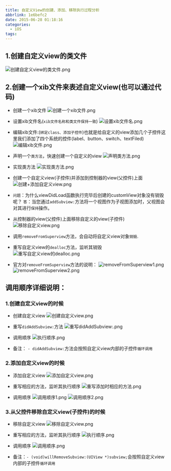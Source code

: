 ```yaml
---
title: 自定义View的创建、添加、移除执行过程分析
abbrlink: 1e6befc2
date: 2015-06-28 01:18:16
categories:
  - iOS
tags:
---
```


## 1.创建自定义view的类文件
![创建自定义view的类文件.png](https://raw.githubusercontent.com/YotrolZ/hexo/master/img/590107-0db614e19b98a250.png)

<!-- more -->
## 2.创建一个xib文件来表述自定义view(也可以通过代码)
- 创建一个xib文件
![创建一个xib文件.png](https://raw.githubusercontent.com/YotrolZ/hexo/master/img/590107-075576863465d320.png)
- 设置xib文件名(`xib文件名称和类文件保持一致`)
![设置xib文件名.png](https://raw.githubusercontent.com/YotrolZ/hexo/master/img/590107-7798e6520a5c5581.png)

- 编辑xib文件:(`绑定class、添加子控件`)也就是给自定义的view添加几个子控件这里我们添加了四个系统的控件(label、button、switch、textFiled)
![编辑xib文件.png](https://raw.githubusercontent.com/YotrolZ/hexo/master/img/590107-dcd32e28daa028c6.png)

- 声明一个`类方法`，快速创建一个自定义的view
![声明类方法.png](https://raw.githubusercontent.com/YotrolZ/hexo/master/img/590107-8d8a5e08286d150e.png)

- 实现类方法
![实现类方法.png](https://raw.githubusercontent.com/YotrolZ/hexo/master/img/590107-6607da4a94cfd5ca.png)

- 创建一个自定义view(子控件)并添加到控制器的view(父控件)上面
![创建+添加自定义view.png](https://raw.githubusercontent.com/YotrolZ/hexo/master/img/590107-adbbb8261b1614d1.png)
 - `问题`：为什么viewDidLoad函数执行完毕后创建的customView对象没有销毁呢？
`答`：当您通过`addSubview:`方法将一个视图作为子视图添加时，父视图会对其进行`保持`操作。

- 从控制器的view(父控件)上面移除自定义的view(子控件)
![移除自定义view.png](https://raw.githubusercontent.com/YotrolZ/hexo/master/img/590107-f527a4a67f8c851f.png)
 - 调用`removeFromSuperview`方法，会自动将自定义view对象`销毁`.

- 重写自定义view的`dealloc`方法，监听其销毁
![重写自定义view的dealloc.png](https://raw.githubusercontent.com/YotrolZ/hexo/master/img/590107-fd1a6c46bcff4ef4.png)
 - 官方对`removeFromSuperview`方法的说明：
![removeFromSuperview1.png](https://raw.githubusercontent.com/YotrolZ/hexo/master/img/590107-1bfd2f2461302175.png)
![removeFromSuperview2.png](https://raw.githubusercontent.com/YotrolZ/hexo/master/img/590107-7e03b429a2a3d385.png)


## 调用顺序详细说明：
### 1.创建自定义view的时候
- 创建自定义view
![创建自定义view.png](https://raw.githubusercontent.com/YotrolZ/hexo/master/img/590107-f3b0ec97560dc340.png)

- 重写`didAddSubview:`方法
![重写didAddSubview:.png](https://raw.githubusercontent.com/YotrolZ/hexo/master/img/590107-d7b6425c74a57758.png)

- 调用顺序
![执行顺序.png](https://raw.githubusercontent.com/YotrolZ/hexo/master/img/590107-1a0a5abe174d704f.png)
 - 备注： `- didAddSubview:`方法会按照自定义view内部的子控件`循环调用`

### 2.添加自定义view的时候
- 添加自定义view
![添加自定义view.png](https://raw.githubusercontent.com/YotrolZ/hexo/master/img/590107-21f7c21c4cbbcdaf.png)

- 重写相应的方法，监听其执行顺序
![重写添加时相应的方法.png](https://raw.githubusercontent.com/YotrolZ/hexo/master/img/590107-6b88aa073ce1092c.png)

- 调用顺序
![调用顺序1.png](https://raw.githubusercontent.com/YotrolZ/hexo/master/img/590107-8da7ca14234a9577.png)
![调用顺序2.png](https://raw.githubusercontent.com/YotrolZ/hexo/master/img/590107-fdc65ca27151ae87.png)


### 3.从父控件移除自定义view(子控件)的时候
- 移除自定义view
![移除自定义view.png](https://raw.githubusercontent.com/YotrolZ/hexo/master/img/590107-06f823fb4be7d51f.png)

- 重写相应的方法，监听其执行顺序
![执行顺序.png](https://raw.githubusercontent.com/YotrolZ/hexo/master/img/590107-7006dcd41a1a08a5.png)

- 调用顺序
![调用顺序.png](https://raw.githubusercontent.com/YotrolZ/hexo/master/img/590107-615d271bea0e92df.png)
 - 备注：`- (void)willRemoveSubview:(UIView *)subview;`会按照自定义view内部的子控件`循环调用`























